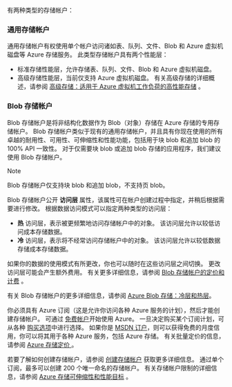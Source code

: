 有两种类型的存储帐户：

### <a name="general-purpose-storage-accounts"></a>通用存储帐户
通用存储帐户有权使用单个帐户访问诸如表、队列、文件、Blob 和 Azure 虚拟机磁盘等 Azure 存储服务。 此类型存储帐户具有两个性能层：

* 标准存储性能层，允许存储表、队列、文件、Blob 和 Azure 虚拟机磁盘。
* 高级存储性能层，当前仅支持 Azure 虚拟机磁盘。 有关高级存储的详细概述，请参阅 [高级存储：适用于 Azure 虚拟机工作负荷的高性能存储](../articles/storage/storage-premium-storage.md) 。

### <a name="blob-storage-accounts"></a>Blob 存储帐户
Blob 存储帐户是将非结构化数据作为 Blob（对象）存储在 Azure 存储的专用存储帐户。 Blob 存储帐户类似于现有的通用存储帐户，并且具有你现在使用的所有卓越的耐用性、可用性、可伸缩性和性能功能，包括用于块 blob 和追加 blob 的 100% API 一致性。 对于仅需要块 blob 或追加 blob 存储的应用程序，我们建议使用 Blob 存储帐户。

> [!NOTE]
> Blob 存储帐户仅支持块 blob 和追加 blob，不支持页 blob。
> 
> 

Blob 存储帐户公开 **访问层** 属性，该属性可在帐户创建过程中指定，并稍后根据需要进行修改。 根据数据访问模式可以指定两种类型的访问层：

* **热** 访问层，表示被更频繁地访问存储帐户中的对象。 该访问层允许以较低访问成本存储数据。
* **冷** 访问层，表示将不经常访问存储帐户中的对象。 该访问层允许以较低数据存储成本存储数据。

如果你的数据的使用模式有所更改，你也可以随时在这些访问层之间切换。 更改访问层可能会产生额外费用。 有关更多详细信息，请参阅 [Blob 存储帐户的定价和计费](../articles/storage/storage-blob-storage-tiers.md#pricing-and-billing) 。

有关 Blob 存储帐户的更多详细信息，请参阅 [Azure Blob 存储：冷层和热层](../articles/storage/storage-blob-storage-tiers.md)。

你必须具有 Azure 订阅（这是允许你访问各种 Azure 服务的计划），然后才能创建存储帐户。 可通过 [免费帐户](https://azure.microsoft.com/pricing/free-trial/)开始使用 Azure。 一旦决定购买某个订阅计划，可从各种 [购买选项](https://azure.microsoft.com/pricing/purchase-options/)中进行选择。 如果你是 [MSDN 订户](https://azure.microsoft.com/pricing/member-offers/msdn-benefits-details/)，则可以获得免费的月度信用，你可以将其用于各种 Azure 服务，包括 Azure 存储。 有关批量定价的信息，请参阅 [Azure 存储定价 ](https://azure.microsoft.com/pricing/details/storage/) 。

若要了解如何创建存储帐户，请参阅 [创建存储帐户](../articles/storage/storage-create-storage-account.md#create-a-storage-account) 获取更多详细信息。 通过单个订阅，最多可以创建 200 个唯一命名的存储帐户。 有关存储帐户限制的详细信息，请参阅 [Azure 存储可伸缩性和性能目标](../articles/storage/storage-scalability-targets.md) 。

